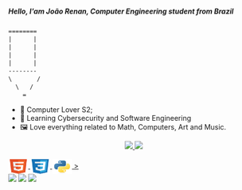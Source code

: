 ##### Hello, I'am João Renan, Computer Engineering student from Brazil #####   
    ========
    |      |
    |      |
    |      |
    |      |
    --------                                                                
    \       /     
      \   /
        = 


        
- 🔭 Computer Lover S2;
- 📘 Learning Cybersecurity and Software Engineering
- 🖼 Love everything related to Math, Computers, Art and Music.

<div align="center">
  <a href="https://github.com/loowdy">
  <img height="180em" src="https://github-readme-stats.vercel.app/api?username=LoowdY&show_icons=true&theme=dark&include_all_commits=true&count_private=true"/>
  <img height="180em" src="https://github-readme-stats.vercel.app/api/top-langs/?username=LoowdY&layout=compact&langs_count=7&theme=dark"/>
</div>
  <div style="display: inline_block"><br>   
  <img align="center" alt="Rafa-HTML" height="30" width="40" src="https://raw.githubusercontent.com/devicons/devicon/master/icons/html5/html5-original.svg">
  <img align="center" alt="Rafa-CSS" height="30" width="40" src="https://raw.githubusercontent.com/devicons/devicon/master/icons/css3/css3-original.svg">
  <img align="center" alt="Rafa-Python" height="30" width="40" src="https://raw.githubusercontent.com/devicons/devicon/master/icons/python/python-original.svg">
>
</div>
  <div> 
  <a href="https://www.instagram.com/joao.renan_/" target="_blank"><img src="https://img.shields.io/badge/-Instagram-%23E4405F?style=for-the-badge&logo=instagram&logoColor=white" target="_blank"></a>
  <a href = "mailto:jrenanlopes@gmail.com"><img src="https://img.shields.io/badge/-Gmail-%23333?style=for-the-badge&logo=gmail&logoColor=white" target="_blank"></a>
  <a href="https://www.linkedin.com/in/joão-renan-santanna-lopes-b4729a1b4/" target="_blank"><img src="https://img.shields.io/badge/-LinkedIn-%230077B5?style=for-the-badge&logo=linkedin&logoColor=white" target="_blank"></a> 
  </div>
